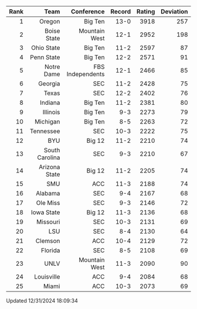 | Rank  | Team                 | Conference           | Record   | Rating | Deviation |
| ---:  | ---:                 | ---:                 | ---:     | ---:   | ---:      |
| 1     | Oregon               | Big Ten              | 13-0     | 3918   | 257       |
| 2     | Boise State          | Mountain West        | 12-1     | 2952   | 198       |
| 3     | Ohio State           | Big Ten              | 11-2     | 2597   | 87        |
| 4     | Penn State           | Big Ten              | 12-2     | 2571   | 91        |
| 5     | Notre Dame           | FBS Independents     | 12-1     | 2466   | 85        |
| 6     | Georgia              | SEC                  | 11-2     | 2428   | 75        |
| 7     | Texas                | SEC                  | 12-2     | 2402   | 76        |
| 8     | Indiana              | Big Ten              | 11-2     | 2381   | 80        |
| 9     | Illinois             | Big Ten              | 9-3      | 2273   | 79        |
| 10    | Michigan             | Big Ten              | 8-5      | 2263   | 72        |
| 11    | Tennessee            | SEC                  | 10-3     | 2222   | 75        |
| 12    | BYU                  | Big 12               | 11-2     | 2210   | 74        |
| 13    | South Carolina       | SEC                  | 9-3      | 2210   | 67        |
| 14    | Arizona State        | Big 12               | 11-2     | 2205   | 74        |
| 15    | SMU                  | ACC                  | 11-3     | 2188   | 74        |
| 16    | Alabama              | SEC                  | 9-4      | 2167   | 68        |
| 17    | Ole Miss             | SEC                  | 9-3      | 2146   | 72        |
| 18    | Iowa State           | Big 12               | 11-3     | 2136   | 68        |
| 19    | Missouri             | SEC                  | 10-3     | 2131   | 69        |
| 20    | LSU                  | SEC                  | 8-4      | 2130   | 64        |
| 21    | Clemson              | ACC                  | 10-4     | 2129   | 72        |
| 22    | Florida              | SEC                  | 8-5      | 2108   | 69        |
| 23    | UNLV                 | Mountain West        | 11-3     | 2090   | 90        |
| 24    | Louisville           | ACC                  | 9-4      | 2084   | 68        |
| 25    | Miami                | ACC                  | 10-3     | 2073   | 69        |

Updated 12/31/2024 18:09:34

